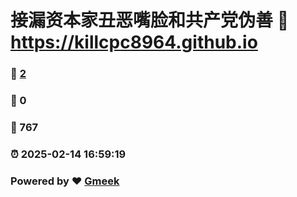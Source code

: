 # 接漏资本家丑恶嘴脸和共产党伪善 :link: https://killcpc8964.github.io 
### :page_facing_up: [2](https://killcpc8964.github.io/tag.html) 
### :speech_balloon: 0 
### :hibiscus: 767 
### :alarm_clock: 2025-02-14 16:59:19 
### Powered by :heart: [Gmeek](https://github.com/Meekdai/Gmeek)
